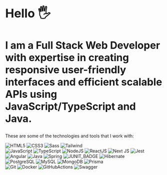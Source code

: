 <h1 style="font-size:38px">Hello 🖐️</h1>
<h2 style="font-size:32px">I am a Full Stack Web Developer with expertise in creating responsive user-friendly interfaces and efficient scalable APIs using JavaScript/TypeScript and Java.</h2>

These are some of the technologies and tools that I work with:

<div style="display: inline_block">
  
  ![HTML5](https://img.shields.io/badge/HTML5-%23E34F26.svg?logo=html5&logoColor=white)
  ![CSS3](https://img.shields.io/badge/-CSS3-1572B6?logo=css3)
  ![Sass](https://img.shields.io/badge/-Sass-CC6699?logo=sass&logoColor=white)
  ![Tailwind](https://img.shields.io/badge/Tailwind_CSS-38B2AC?logo=tailwind-css&logoColor=white)
  <br />
  ![JavaScript](https://img.shields.io/badge/JavaScript-F7DF1E?logo=javascript&logoColor=black)
  ![TypeScript](https://img.shields.io/badge/-TypeScript-007ACC?logo=typescript&logoColor=white)
  ![NodeJS](https://img.shields.io/badge/Node.js-43853D?logo=node.js&logoColor=white)
  ![ReactJS](https://img.shields.io/badge/React-20232A?logo=react&logoColor=61DAFB)
  ![Next JS](https://img.shields.io/badge/Next.js-000?logo=nextdotjs&logoColor=fff)
  ![Jest](https://img.shields.io/badge/Jest-%23C21325?logo=jest&logoColor=white)
  <br />
  ![Angular](https://img.shields.io/badge/Angular-%23DD0031.svg?logo=angular&logoColor=white)
  ![Java](https://img.shields.io/badge/Java-ED8B00?logo=openjdk&logoColor=white)
  ![Spring](https://img.shields.io/badge/Spring-6DB33F?logo=spring&logoColor=white)
  ![JUNIT_BADGE](https://img.shields.io/badge/Junit5-25A162?logo=junit5&logoColor=white)
  ![Hibernate](https://img.shields.io/badge/Hibernate-59666C?logo=Hibernate&logoColor=white)
  <br />
  ![PostgreSQL](https://img.shields.io/badge/PostgreSQL-316192?logo=postgresql&logoColor=white)
  ![MySQL](https://img.shields.io/badge/MySQL-4479A1.svg?logo=mysql&logoColor=white)
  ![MongoDB](https://img.shields.io/badge/MongoDB-4EA94B?logo=mongodb&logoColor=white)
  ![Prisma](https://img.shields.io/badge/Prisma-3982CE?logo=Prisma&logoColor=white)
  <br />
  ![Git](https://img.shields.io/badge/GIT-E44C30?logo=git&logoColor=white)
  ![Docker](https://img.shields.io/badge/-Docker-2496ED?logo=docker&logoColor=white)
  ![GitHubActions](https://img.shields.io/badge/Github%20Actions-%232671E5.svg?logo=githubactions&logoColor=white)
  ![Swagger](https://img.shields.io/badge/-Swagger-%23Clojure?logo=swagger&logoColor=white)
  
</div>

